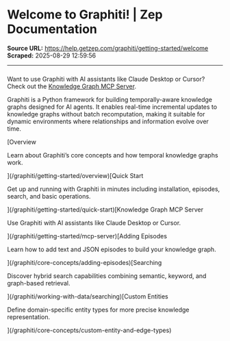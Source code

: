 # Welcome to Graphiti! | Zep Documentation

**Source URL:** https://help.getzep.com/graphiti/getting-started/welcome  
**Scraped:** 2025-08-29 12:59:56

---

##### 

Want to use Graphiti with AI assistants like Claude Desktop or Cursor? Check out the [Knowledge Graph MCP Server](/graphiti/getting-started/mcp-server).

Graphiti is a Python framework for building temporally-aware knowledge graphs designed for AI agents. It enables real-time incremental updates to knowledge graphs without batch recomputation, making it suitable for dynamic environments where relationships and information evolve over time.

[Overview

Learn about Graphiti’s core concepts and how temporal knowledge graphs work.

](/graphiti/getting-started/overview)[Quick Start

Get up and running with Graphiti in minutes including installation, episodes, search, and basic operations.

](/graphiti/getting-started/quick-start)[Knowledge Graph MCP Server

Use Graphiti with AI assistants like Claude Desktop or Cursor.

](/graphiti/getting-started/mcp-server)[Adding Episodes

Learn how to add text and JSON episodes to build your knowledge graph.

](/graphiti/core-concepts/adding-episodes)[Searching

Discover hybrid search capabilities combining semantic, keyword, and graph-based retrieval.

](/graphiti/working-with-data/searching)[Custom Entities

Define domain-specific entity types for more precise knowledge representation.

](/graphiti/core-concepts/custom-entity-and-edge-types)
